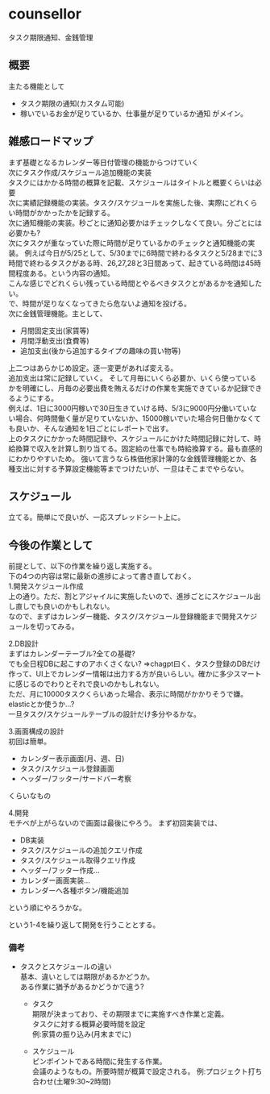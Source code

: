 # counsellor
タスク期限通知、金銭管理

## 概要  
主たる機能として
- タスク期限の通知(カスタム可能)
- 稼いでいるお金が足りているか、仕事量が足りているか通知
がメイン。  

## 雑感ロードマップ  
まず基礎となるカレンダー等日付管理の機能からつけていく  
次にタスク作成/スケジュール追加機能の実装  
タスクにはかかる時間の概算を記載、スケジュールはタイトルと概要くらいは必要  
次に実績記録機能の実装。タスク/スケジュールを実施した後、実際にどれくらい時間がかかったかを記録する。  
次に通知機能の実装。秒ごとに通知必要かはチェックしなくて良い。分ごとには必要かも?  
次にタスクが重なっていた際に時間が足りているかのチェックと通知機能の実装。
例えば今日が5/25として、5/30までに6時間で終わるタスクと5/28までに3時間で終わるタスクがある時、26,27,28と3日間あって、起きている時間は45時間程度ある。という内容の通知。  
こんな感じでどれくらい残っている時間とやるべきタスクとがあるかを通知したい。  
で、時間が足りなくなってきたら危ないよ通知を投げる。  
次に金銭管理機能。主として、  
- 月間固定支出(家賃等)  
- 月間浮動支出(食費等)  
- 追加支出(後から追加するタイプの趣味の買い物等)  

上二つはあらかじめ設定。逐一変更があれば変える。  
追加支出は常に記録していく。
そして月毎にいくら必要か、いくら使っているかを明確にし、月毎の必要出費を賄えるだけの作業を実施できているか記録できるようにする。  
例えば、1日に3000円稼いで30日生きていける時、5/3に9000円分働いていない場合、何時間働く量が足りていないか、15000稼いでいた場合何日働かなくても良いか、そんな通知を1日ごとにレポートで出す。  
上のタスクにかかった時間記録や、スケジュールにかけた時間記録に対して、時給換算で収入を計算し割り当てる。固定給の仕事でも時給換算する。最も直感的にわかりやすいため。
強いて言うなら株価他家計簿的な金銭管理機能とか、各種支出に対する予算設定機能等までつけたいが、一旦はそこまでやらない。  


## スケジュール  
立てる。簡単にで良いが、一応スプレッドシート上に。

## 今後の作業として  
前提として、以下の作業を繰り返し実施する。  
下の4つの内容は常に最新の進捗によって書き直しておく。  
1.開発スケジュール作成  
上の通り。ただ、割とアジャイルに実施したいので、進捗ごとにスケジュール出し直しでも良いのかもしれない。  
なので、まずはカレンダー機能、タスク/スケジュール登録機能まで開発スケジュールを切ってみる。  

2.DB設計  
まずはカレンダーテーブル?全ての基礎?  
でも全日程DBに起こすのアホくさくない?
=>chagpt曰く、タスク登録のDBだけ作って、UI上でカレンダー情報は出力する方が良いらしい。確かに多少スマートに感じるのでわりとそれで良いのかもしれない。  
ただ、月に10000タスクくらいあった場合、表示に時間がかかりそうで嫌。elasticとか使うか...?  
一旦タスク/スケジュールテーブルの設計だけ多分やるかな。

3.画面構成の設計  
初回は簡単。  
  - カレンダー表示画面(月、週、日)  
  - タスク/スケジュール登録画面  
  - ヘッダー/フッター/サードバー考察  

くらいなもの

4.開発  
モチベが上がらないので画面は最後にやろう。 
まず初回実装では、  
- DB実装  
- タスク/スケジュールの追加クエリ作成  
- タスク/スケジュール取得クエリ作成  
- ヘッダー/フッター作成...  
- カレンダー画面実装...  
- カレンダーへ各種ボタン/機能追加  

という順にやろうかな。  

という1-4を繰り返して開発を行うこととする。


### 備考  
- タスクとスケジュールの違い  
基本、違いとしては期限があるかどうか。  
ある作業に猶予があるかどうかで違う?  
  - タスク  
期限が決まっており、その期限までに実施すべき作業と定義。  
タスクに対する概算必要時間を設定  
例:家賃の振り込み(月末までに)  

  - スケジュール  
ピンポイントである時間に発生する作業。  
会議のようなもの。所要時間が概算で設定される。
例:プロジェクト打ち合わせ(土曜9:30~2時間)  

